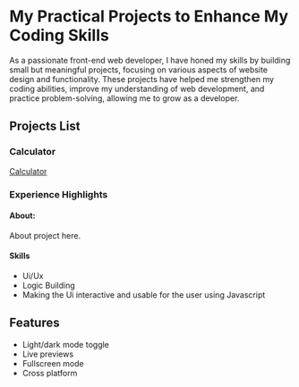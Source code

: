 
# My Practical Projects to Enhance My Coding Skills

As a passionate front-end web developer, I have honed my skills by building small but meaningful projects, focusing on various aspects of website design and functionality. These projects have helped me strengthen my coding abilities, improve my understanding of web development, and practice problem-solving, allowing me to grow as a developer.

## Projects List 
### Calculator

[Calculator](https://github.com/user-attachments/assets/75112956-8f91-4990-954d-e61318c6c5eb)

### Experience Highlights
#### About:
About project here.
#### Skills
- Ui/Ux
- Logic Building
- Making the Ui interactive and usable for the user using Javascript


## Features

- Light/dark mode toggle
- Live previews
- Fullscreen mode
- Cross platform

